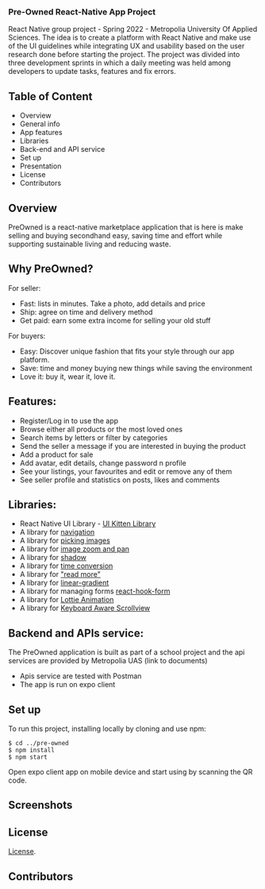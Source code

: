### Pre-Owned React-Native App Project
React Native group project - Spring 2022 - Metropolia University Of Applied Sciences. The idea is to create a platform with React Native and make use of the UI guidelines while integrating UX and usability based on the user research done before starting the project. The project was divided into three development sprints in which a daily meeting was held among developers to update tasks, features and fix errors.

## Table of Content
* Overview
* General info
* App features
* Libraries
* Back-end and API service
* Set up
* Presentation
* License
* Contributors

## Overview
PreOwned is a react-native marketplace application that is here is make selling and buying secondhand easy, saving time and effort while supporting sustainable living and reducing waste.

## Why PreOwned?
For seller:

* Fast: lists in minutes. Take a photo, add details and price
* Ship: agree on time and delivery method
* Get paid: earn some extra income for selling your old stuff

For buyers:
* Easy: Discover unique fashion that fits your style through our app platform.
* Save: time and money buying new things while saving the environment
* Love it: buy it, wear it, love it.

## Features:
- Register/Log in to use the app
- Browse either all products or the most loved ones
- Search items by letters or filter by categories
- Send the seller a message if you are interested in buying the product
- Add a product for sale
- Add avatar, edit details, change password n profile
- See your listings, your favourites and edit or remove any of them
- See seller profile and statistics on posts, likes and comments

## Libraries:
- React Native UI Library - [UI Kitten Library](https://akveo.github.io/react-native-ui-kitten/)
- A library for [navigation](https://reactnavigation.org/)
- A library for [picking images](https://docs.expo.dev/versions/latest/sdk/imagepicker/)
- A library for [image zoom and pan](https://www.npmjs.com/package/react-native-image-zoom-viewer)
- A library for [shadow](https://www.npmjs.com/package/react-native-shadow-2)
- A library for [time conversion](https://www.npmjs.com/package/react-moment)
- A library for ["read more"](https://www.npmjs.com/package/react-native-read-more-text)
- A library for [linear-gradient](https://docs.expo.dev/versions/latest/sdk/linear-gradient/)
- A library for managing forms [react-hook-form](https://react-hook-form.com/get-started/#ReactNative)
- A library for [Lottie Animation](https://docs.expo.dev/versions/latest/sdk/lottie/)
- A library for [Keyboard Aware Scrollview](https://www.npmjs.com/package/react-native-keyboard-aware-scroll-view)

## Backend and APIs service:
The PreOwned application is built as part of a school project and the api services are provided by Metropolia UAS (link to documents)
- Apis service are tested with Postman
- The app is run on expo client
## Set up
To run this project, installing locally by cloning and use npm:
```
$ cd ../pre-owned
$ npm install
$ npm start
```
Open expo client app on mobile device and start using by scanning the QR code.
## Screenshots

## License
[License](https://github.com/Nischhal3/pre-owned/blob/readme/LICENSE.txt).
## Contributors

